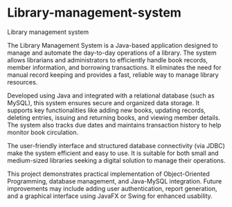 # Library-management-system
Library management system

The Library Management System is a Java-based application designed to manage and automate the day-to-day operations of a library. The system allows librarians and administrators to efficiently handle book records, member information, and borrowing transactions. It eliminates the need for manual record keeping and provides a fast, reliable way to manage library resources.

Developed using Java and integrated with a relational database (such as MySQL), this system ensures secure and organized data storage. It supports key functionalities like adding new books, updating records, deleting entries, issuing and returning books, and viewing member details. The system also tracks due dates and maintains transaction history to help monitor book circulation.

The user-friendly interface and structured database connectivity (via JDBC) make the system efficient and easy to use. It is suitable for both small and medium-sized libraries seeking a digital solution to manage their operations.

This project demonstrates practical implementation of Object-Oriented Programming, database management, and Java-MySQL integration. Future improvements may include adding user authentication, report generation, and a graphical interface using JavaFX or Swing for enhanced usability.
